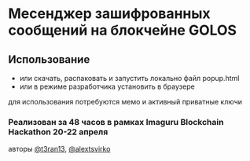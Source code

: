 # Месенджер зашифрованных сообщений на блокчейне GOLOS

## Использование
- или скачать, распаковать и запустить локально файл popup.html
- или в режиме разработчика установить в браузере

для использования потребуются мемо и активный приватные ключи


### Реализован за 48 часов в рамках Imaguru Blockchain Hackathon 20-22 апреля 
авторы [@t3ran13](golos.io/@t3ran13), [@alextsvirko](golos.io/@alextsvirko)